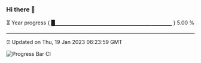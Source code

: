 ### Hi there 👋

⏳ Year progress { █▁▁▁▁▁▁▁▁▁▁▁▁▁▁▁▁▁▁▁▁▁▁▁▁▁▁▁▁▁ } 5.00 %

---

⏰ Updated on Thu, 19 Jan 2023 06:23:59 GMT

![Progress Bar CI](https://github.com/ZhaoGui/ZhaoGui/workflows/Progress%20Bar%20CI/badge.svg)
